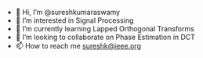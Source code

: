 - 👋 Hi, I’m @sureshkumaraswamy
- 👀 I’m interested in Signal Processing
- 🌱 I’m currently learning Lapped Orthogonal Transforms 
- 💞️ I’m looking to collaborate on Phase Estimation in DCT 
- 📫 How to reach me sureshk@ieee.org

<!---
sureshkumaraswamy/sureshkumaraswamy is a ✨ special ✨ repository because its `README.md` (this file) appears on your GitHub profile.
You can click the Preview link to take a look at your changes.
--->
